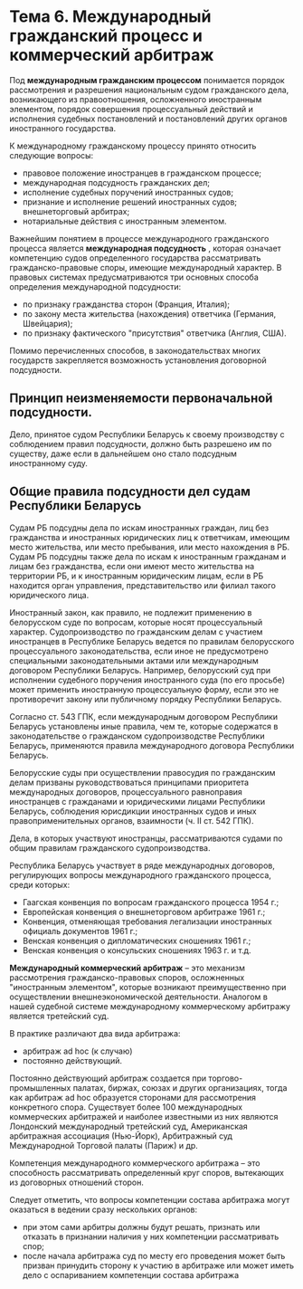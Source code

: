 # Тема 6. Международный гражданский процесс и коммерческий арбитраж

Под **международным гражданским процессом** понимается порядок рас­смотрения и разрешения национальным судом гражданского дела, возникаю­щего из правоотношения, осложненного иностранным элементом, порядок со­вершения процессуальный действий и исполнения судебных постановлений и постановлений других органов иностранного государства.

К международному гражданскому процессу принято относить следующие вопросы:

- правовое положение иностранцев в гражданском процессе;
- международная подсудность гражданских дел;
- исполнение судебных поручений иностранных судов;
- признание и исполнение решений иностранных судов; внешнеторговый арбитрах;
- нотариальные действия с иностранным элементом.

Важнейшим понятием в процессе международного гражданского процесса является **международная подсудность** , которая означает компетенцию судов определенного государства рассматривать гражданско-правовые споры, имеющие международный характер. В правовых системах предусматриваются три основных способа определения международной подсудности:

- по признаку гражданства сторон (Франция, Италия);
- по закону места жительства (нахождения) ответчика (Германия, Швейцария);
- по признаку фактического &quot;присутствия&quot; ответчика (Англия, США).

Помимо перечисленных способов, в законодательствах многих государств закрепляется возможность установления договорной подсудности.

## Принцип неизменяемости первоначальной подсудности.

Дело, принятое судом Республики Беларусь к своему производству с соблюдением правил подсудности, должно быть разрешено им по существу, даже если в дальнейшем оно стало подсудным иностранному суду.

## Общие правила подсудности дел судам Республики Беларусь

Судам РБ подсудны дела по искам иностранных граждан, лиц без гражданства и иностранных юридических лиц к ответчикам, имеющим место жительства, или место пребывания, или место нахождения в РБ. Судам РБ подсудны также дела по искам к иностранным гражданам и лицам без гражданства, если они имеют место жительства на территории РБ, и к иностранным юридическим лицам, если в РБ находится орган управления, представительство или филиал такого юридического лица.

Иностранный закон, как правило, не подлежит применению в белорусском суде по вопросам, которые носят процессуальный характер. Судопроизводство по гражданским делам с участием иностранцев в Республике Беларусь ведется по правилам белорусского процессуального законодательства, если иное не предусмотрено специальными законодательными актами или международным договором Республики Беларусь. Например, белорусский суд при исполнении судебного поручения иностранного суда (по его просьбе) может применить иностранную процессуальную форму, если это не противоречит закону или публичному порядку Республики Беларусь.

Согласно ст. 543 ГПК, если международным договором Республики Беларусь установлены иные правила, чем те, которые содержатся в законодательстве о гражданском судопроизводстве Республики Беларусь, применяются правила международного договора Республики Беларусь.

Белорусские суды при осуществлении правосудия по гражданским делам призваны руководствоваться принципами приоритета международных договоров, процессуального равноправия иностранцев с гражданами и юридическими лицами Республики Беларусь, соблюдения юрисдикции иностранных судов и иных правоприменительных органов, взаимности (ч. II ст. 542 ГПК).

Дела, в которых участвуют иностранцы, рассматриваются судами по общим правилам гражданского судопроизводства.

Республика Беларусь участвует в ряде международных договоров, регулирующих вопросы международного гражданского процесса, среди которых:

- Гаагская конвенция по вопросам гражданского процесса 1954 г.;
- Европейская конвенция о внешнеторговом арбитраже 1961 г.;
- Конвенция, отменяющая требования легализации иностранных официаль документов 1961 г.;
- Венская конвенция о дипломатических сношениях 1961 г.;
- Венская конвенция о консульских сношениях 1963 г. и т.д.

**Международный коммерческий арбитраж** – это механизм рассмотрения гражданско-правовых споров, осложненных &quot;иностранным элементом&quot;, которые возникают преимущественно при осуществлении внешнеэкономической деятельности. Аналогом в нашей судебной системе международному коммерческому арбитражу является третейский суд.

В практике различают два вида арбитража:

- арбитраж ad hoc (к случаю)
- постоянно действующий.

Постоянно действующий арбитраж создается при торгово-промышленных палатах, биржах, союзах и других организациях, тогда как арбитраж ad hoc образуется сторонами для рассмотрения конкретного спора. Существует более 100 международных коммерческих арбитражей и наиболее известными из них являются Лондонский международный третейский суд, Американская арбитражная ассоциация (Нью-Йорк), Арбитражный суд Международной Торговой палаты (Париж) и др.

Компетенция международного коммерческого арбитража – это способность рассматривать определенный круг споров, вытекающих из договорных отношений сторон.

Следует отметить, что вопросы компетенции состава арбитража могут оказаться в ведении сразу нескольких органов:

- при этом сами арбитры должны будут решать, признать или отказать в признании наличия у них компетенции рассматривать спор;
- после начала арбитража суд по месту его проведения может быть призван принудить сторону к участию в арбитраже или может иметь дело с оспариванием компетенции состава арбитража
